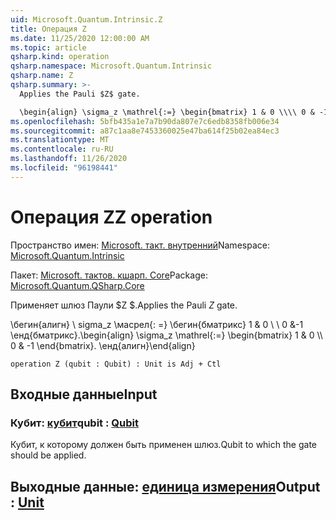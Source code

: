 ```yaml
---
uid: Microsoft.Quantum.Intrinsic.Z
title: Операция Z
ms.date: 11/25/2020 12:00:00 AM
ms.topic: article
qsharp.kind: operation
qsharp.namespace: Microsoft.Quantum.Intrinsic
qsharp.name: Z
qsharp.summary: >-
  Applies the Pauli $Z$ gate.

  \begin{align} \sigma_z \mathrel{:=} \begin{bmatrix} 1 & 0 \\\\ 0 & -1 \end{bmatrix}. \end{align}
ms.openlocfilehash: 5bfb435a1e7a7b90da807e7c6edb8358fb006e34
ms.sourcegitcommit: a87c1aa8e7453360025e47ba614f25b02ea84ec3
ms.translationtype: MT
ms.contentlocale: ru-RU
ms.lasthandoff: 11/26/2020
ms.locfileid: "96198441"
---
```

# <a name="z-operation"></a><span data-ttu-id="4b2fb-102">Операция Z</span><span class="sxs-lookup"><span data-stu-id="4b2fb-102">Z operation</span></span>

<span data-ttu-id="4b2fb-103">Пространство имен: [Microsoft. такт. внутренний](xref:Microsoft.Quantum.Intrinsic)</span><span class="sxs-lookup"><span data-stu-id="4b2fb-103">Namespace: [Microsoft.Quantum.Intrinsic](xref:Microsoft.Quantum.Intrinsic)</span></span>

<span data-ttu-id="4b2fb-104">Пакет: [Microsoft. тактов. кшарп. Core](https://nuget.org/packages/Microsoft.Quantum.QSharp.Core)</span><span class="sxs-lookup"><span data-stu-id="4b2fb-104">Package: [Microsoft.Quantum.QSharp.Core](https://nuget.org/packages/Microsoft.Quantum.QSharp.Core)</span></span>


<span data-ttu-id="4b2fb-105">Применяет шлюз Паули $Z $.</span><span class="sxs-lookup"><span data-stu-id="4b2fb-105">Applies the Pauli $Z$ gate.</span></span>

<span data-ttu-id="4b2fb-106">\бегин{алигн} \ sigma_z \масрел{: =} \бегин{бматрикс} 1 & 0 \\ \\ 0 &-1 \енд{бматрикс}.</span><span class="sxs-lookup"><span data-stu-id="4b2fb-106">\begin{align} \sigma_z \mathrel{:=} \begin{bmatrix} 1 & 0 \\\\ 0 & -1 \end{bmatrix}.</span></span>
<span data-ttu-id="4b2fb-107">\енд{алигн}</span><span class="sxs-lookup"><span data-stu-id="4b2fb-107">\end{align}</span></span>

```qsharp
operation Z (qubit : Qubit) : Unit is Adj + Ctl
```


## <a name="input"></a><span data-ttu-id="4b2fb-108">Входные данные</span><span class="sxs-lookup"><span data-stu-id="4b2fb-108">Input</span></span>

### <a name="qubit--qubit"></a><span data-ttu-id="4b2fb-109">Кубит: [кубит](xref:microsoft.quantum.lang-ref.qubit)</span><span class="sxs-lookup"><span data-stu-id="4b2fb-109">qubit : [Qubit](xref:microsoft.quantum.lang-ref.qubit)</span></span>

<span data-ttu-id="4b2fb-110">Кубит, к которому должен быть применен шлюз.</span><span class="sxs-lookup"><span data-stu-id="4b2fb-110">Qubit to which the gate should be applied.</span></span>



## <a name="output--unit"></a><span data-ttu-id="4b2fb-111">Выходные данные: [единица измерения](xref:microsoft.quantum.lang-ref.unit)</span><span class="sxs-lookup"><span data-stu-id="4b2fb-111">Output : [Unit](xref:microsoft.quantum.lang-ref.unit)</span></span>

